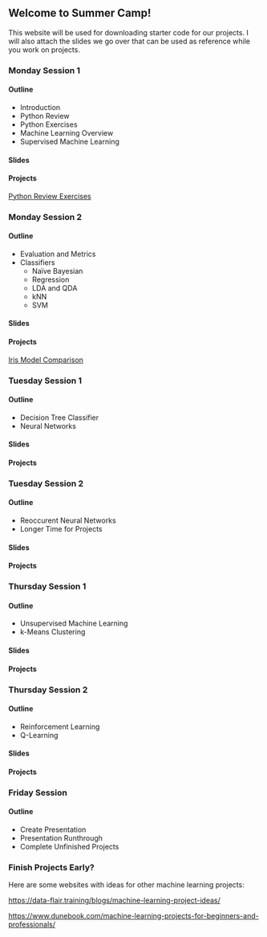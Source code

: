 ## Welcome to Summer Camp!

This website will be used for downloading starter code for our projects. I will also attach the slides we go over that can be used as reference while you work on projects.

### Monday Session 1

#### Outline
- Introduction
- Python Review
- Python Exercises
- Machine Learning Overview
- Supervised Machine Learning

#### Slides


#### Projects

[Python Review Exercises](/python-review-exercises.md)

### Monday Session 2

#### Outline
- Evaluation and Metrics
- Classifiers
    - Naïve Bayesian
    - Regression
    - LDA and QDA
    - kNN
    - SVM

#### Slides


#### Projects
[Iris Model Comparison](/iris.md)

### Tuesday Session 1

#### Outline
- Decision Tree Classifier
- Neural Networks

#### Slides


#### Projects


### Tuesday Session 2

#### Outline
- Reoccurent Neural Networks
- Longer Time for Projects

#### Slides


#### Projects


### Thursday Session 1

#### Outline
- Unsupervised Machine Learning
- k-Means Clustering

#### Slides


#### Projects


### Thursday Session 2

#### Outline
- Reinforcement Learning
- Q-Learning

#### Slides


#### Projects


### Friday Session

#### Outline
- Create Presentation
- Presentation Runthrough
- Complete Unfinished Projects

### Finish Projects Early?

Here are some websites with ideas for other machine learning projects:

https://data-flair.training/blogs/machine-learning-project-ideas/

https://www.dunebook.com/machine-learning-projects-for-beginners-and-professionals/

<!-- Markdown is a lightweight and easy-to-use syntax for styling your writing. It includes conventions for

```markdown
Syntax highlighted code block

# Header 1
## Header 2
### Header 3

- Bulleted
- List

1. Numbered
2. List

**Bold** and _Italic_ and `Code` text

[Link](url) and ![Image](src)
```

For more details see [Basic writing and formatting syntax](https://docs.github.com/en/github/writing-on-github/getting-started-with-writing-and-formatting-on-github/basic-writing-and-formatting-syntax).

### Jekyll Themes

Your Pages site will use the layout and styles from the Jekyll theme you have selected in your [repository settings](https://github.com/KU-CS-Camp/KU-CS-Camp.github.io/settings/pages). The name of this theme is saved in the Jekyll `_config.yml` configuration file.

### Support or Contact

Having trouble with Pages? Check out our [documentation](https://docs.github.com/categories/github-pages-basics/) or [contact support](https://support.github.com/contact) and we’ll help you sort it out.
 -->
